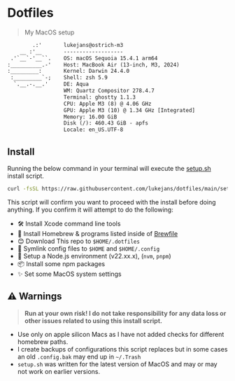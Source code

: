 # Dotfiles

> My MacOS setup

```txt
        .:'       lukejans@ostrich-m3
    __ :'__       -------------------
 .'`__`-'__``.    OS: macOS Sequoia 15.4.1 arm64
:__________.-'    Host: MacBook Air (13-inch, M3, 2024)
:_________:       Kernel: Darwin 24.4.0
 :_________`-;    Shell: zsh 5.9
  `.__.-.__.'     DE: Aqua
                  WM: Quartz Compositor 278.4.7
                  Terminal: ghostty 1.1.3
                  CPU: Apple M3 (8) @ 4.06 GHz
                  GPU: Apple M3 (10) @ 1.34 GHz [Integrated]
                  Memory: 16.00 GiB
                  Disk (/): 460.43 GiB - apfs
                  Locale: en_US.UTF-8
```

## Install

Running the below command in your terminal will execute the [setup.sh](./setup.sh) install script.

```sh
curl -fsSL https://raw.githubusercontent.com/lukejans/dotfiles/main/setup.sh | bash
```

This script will confirm you want to proceed with the install before doing anything. If you confirm it will attempt to do the following:

- 🛠️ Install Xcode command line tools
- 🍺 Install Homebrew & programs listed inside of [Brewfile](./Brewfile)
- 😊 Download This repo to `$HOME/.dotfiles`
- 🔗 Symlink config files to `$HOME` and `$HOME/.config`
- 🌱 Setup a Node.js environment (v22.xx.x), (`nvm`, `pnpm`)
- 📦 Install some npm packages
- ✨ Set some MacOS system settings

## ⚠️ Warnings

> **Run at your own risk! I do not take responsibility for any data loss or other issues related to using this install script.**

- Use only on apple silicon Macs as I have not added checks for different homebrew paths.
- I create backups of configurations this script replaces but in some cases an old `.config.bak` may end up in `~/.Trash`
- `setup.sh` was written for the latest version of MacOS and may or may not work on earlier versions.
